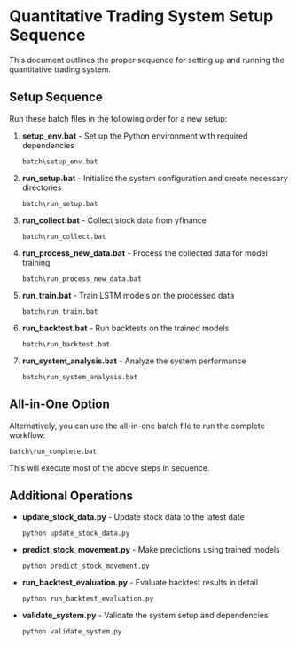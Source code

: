 # Quantitative Trading System Setup Sequence

This document outlines the proper sequence for setting up and running the quantitative trading system.

## Setup Sequence

Run these batch files in the following order for a new setup:

1. **setup_env.bat** - Set up the Python environment with required dependencies
   ```
   batch\setup_env.bat
   ```

2. **run_setup.bat** - Initialize the system configuration and create necessary directories
   ```
   batch\run_setup.bat
   ```

3. **run_collect.bat** - Collect stock data from yfinance
   ```
   batch\run_collect.bat
   ```

4. **run_process_new_data.bat** - Process the collected data for model training
   ```
   batch\run_process_new_data.bat
   ```

5. **run_train.bat** - Train LSTM models on the processed data
   ```
   batch\run_train.bat
   ```

6. **run_backtest.bat** - Run backtests on the trained models
   ```
   batch\run_backtest.bat
   ```

7. **run_system_analysis.bat** - Analyze the system performance
   ```
   batch\run_system_analysis.bat
   ```

## All-in-One Option

Alternatively, you can use the all-in-one batch file to run the complete workflow:

```
batch\run_complete.bat
```

This will execute most of the above steps in sequence.

## Additional Operations

- **update_stock_data.py** - Update stock data to the latest date
  ```
  python update_stock_data.py
  ```

- **predict_stock_movement.py** - Make predictions using trained models
  ```
  python predict_stock_movement.py
  ```

- **run_backtest_evaluation.py** - Evaluate backtest results in detail
  ```
  python run_backtest_evaluation.py
  ```

- **validate_system.py** - Validate the system setup and dependencies
  ```
  python validate_system.py
  ```